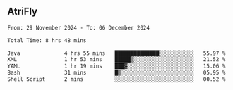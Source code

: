 ## AtriFly

<!--START_SECTION:waka-->

```txt
From: 29 November 2024 - To: 06 December 2024

Total Time: 8 hrs 48 mins

Java              4 hrs 55 mins   ██████████████░░░░░░░░░░░   55.97 %
XML               1 hr 53 mins    █████▒░░░░░░░░░░░░░░░░░░░   21.52 %
YAML              1 hr 19 mins    ███▓░░░░░░░░░░░░░░░░░░░░░   15.06 %
Bash              31 mins         █▒░░░░░░░░░░░░░░░░░░░░░░░   05.95 %
Shell Script      2 mins          ░░░░░░░░░░░░░░░░░░░░░░░░░   00.52 %
```

<!--END_SECTION:waka-->


